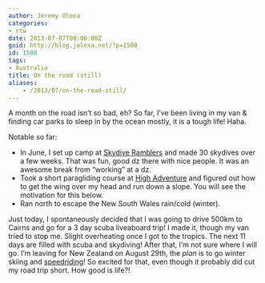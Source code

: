 ```yaml
---
author: Jeremy Olexa
categories:
- rtw
date: 2013-07-07T00:00:00Z
guid: http://blog.jolexa.net/?p=1508
id: 1508
tags:
- Australia
title: On the road (still)
aliases:
    - /2013/07/on-the-road-still/
---
```


A month on the road isn&#8217;t so bad, eh? So far, I&#8217;ve been living in my van & finding car parks to sleep in by the ocean mostly, it is a tough life! Haha.

Notable so far:

  * In June, I set up camp at [Skydive Ramblers][1] and made 30 skydives over a few weeks. That was fun, good dz there with nice people. It was an awesome break from &#8220;working&#8221; at a dz.
  * Took a short paragliding course at [High Adventure][2] and figured out how to get the wing over my head and run down a slope. You will see the motivation for this below.
  * Ran north to escape the New South Wales rain/cold (winter).

Just today, I spontaneously decided that I was going to drive 500km to Cairns and go for a 3 day scuba liveaboard trip! I made it, though my van tried to stop me. Slight overheating once I got to the tropics. The next 11 days are filled with scuba and skydiving! After that, I&#8217;m not sure where I will go. I&#8217;m leaving for New Zealand on August 29th, the *plan* is to go winter skiing and [speedriding][3]! So excited for that, even though it probably did cut my road trip short. How good is life?!

 [1]: http://www.ramblers.com.au/
 [2]: http://www.highadventure.com.au/
 [3]: http://www.proximity100.com